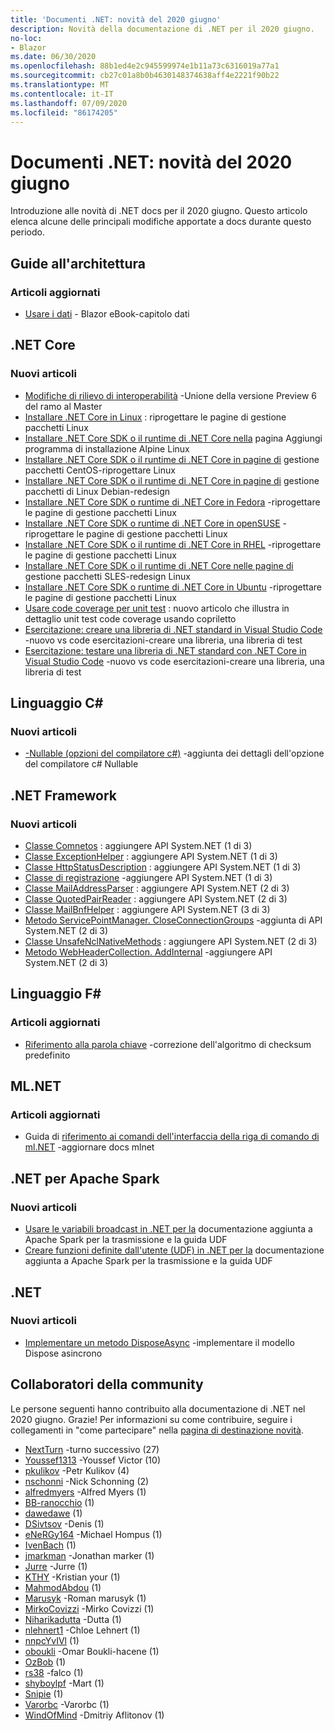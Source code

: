 ```yaml
---
title: 'Documenti .NET: novità del 2020 giugno'
description: Novità della documentazione di .NET per il 2020 giugno.
no-loc:
- Blazor
ms.date: 06/30/2020
ms.openlocfilehash: 88b1ed4e2c945599974e1b11a73c6316019a77a1
ms.sourcegitcommit: cb27c01a8b0b4630148374638aff4e2221f90b22
ms.translationtype: MT
ms.contentlocale: it-IT
ms.lasthandoff: 07/09/2020
ms.locfileid: "86174205"
---
```

# <a name="net-docs-whats-new-for-june-2020"></a>Documenti .NET: novità del 2020 giugno

Introduzione alle novità di .NET docs per il 2020 giugno. Questo articolo elenca alcune delle principali modifiche apportate a docs durante questo periodo.

## <a name="architecture-guides"></a>Guide all'architettura

### <a name="updated-articles"></a>Articoli aggiornati

- [Usare i dati](/dotnet/architecture/blazor-for-web-forms-developers/data)  -  Blazor eBook-capitolo dati

## <a name="net-core"></a>.NET Core

### <a name="new-articles"></a>Nuovi articoli

- [Modifiche di rilievo di interoperabilità](/dotnet/core/compatibility/interop) -Unione della versione Preview 6 del ramo al Master
- [Installare .NET Core in Linux](/dotnet/core/install/linux) : riprogettare le pagine di gestione pacchetti Linux
- [Installare .NET Core SDK o il runtime di .NET Core nella](/dotnet/core/install/linux-alpine) pagina Aggiungi programma di installazione Alpine Linux
- [Installare .NET Core SDK o il runtime di .NET Core in pagine di](/dotnet/core/install/linux-centos) gestione pacchetti CentOS-riprogettare Linux
- [Installare .NET Core SDK o il runtime di .NET Core in pagine di](/dotnet/core/install/linux-debian) gestione pacchetti di Linux Debian-redesign
- [Installare .NET Core SDK o runtime di .NET Core in Fedora](/dotnet/core/install/linux-fedora) -riprogettare le pagine di gestione pacchetti Linux
- [Installare .NET Core SDK o runtime di .NET Core in openSUSE](/dotnet/core/install/linux-opensuse) -riprogettare le pagine di gestione pacchetti Linux
- [Installare .NET Core SDK o il runtime di .NET Core in RHEL](/dotnet/core/install/linux-rhel) -riprogettare le pagine di gestione pacchetti Linux
- [Installare .NET Core SDK o il runtime di .NET Core nelle pagine di](/dotnet/core/install/linux-sles) gestione pacchetti SLES-redesign Linux
- [Installare .NET Core SDK o runtime di .NET Core in Ubuntu](/dotnet/core/install/linux-ubuntu) -riprogettare le pagine di gestione pacchetti Linux
- [Usare code coverage per unit test](/dotnet/core/testing/unit-testing-code-coverage) : nuovo articolo che illustra in dettaglio unit test code coverage usando copriletto
- [Esercitazione: creare una libreria di .NET standard in Visual Studio Code](/dotnet/core/tutorials/library-with-visual-studio-code) -nuovo vs code esercitazioni-creare una libreria, una libreria di test
- [Esercitazione: testare una libreria di .NET standard con .NET Core in Visual Studio Code](/dotnet/core/tutorials/testing-library-with-visual-studio-code) -nuovo vs code esercitazioni-creare una libreria, una libreria di test

## <a name="c-language"></a>Linguaggio C#

### <a name="new-articles"></a>Nuovi articoli

- [-Nullable (opzioni del compilatore c#)](/dotnet/csharp/language-reference/compiler-options/nullable-compiler-option) -aggiunta dei dettagli dell'opzione del compilatore c# Nullable

## <a name="net-framework"></a>.NET Framework

### <a name="new-articles"></a>Nuovi articoli

- [Classe Comnetos](/dotnet/framework/additional-apis/system.net.comnetos) : aggiungere API System.NET (1 di 3)
- [Classe ExceptionHelper](/dotnet/framework/additional-apis/system.net.exceptionhelper) : aggiungere API System.NET (1 di 3)
- [Classe HttpStatusDescription](/dotnet/framework/additional-apis/system.net.httpstatusdescription) : aggiungere API System.NET (1 di 3)
- [Classe di registrazione](/dotnet/framework/additional-apis/system.net.logging) -aggiungere API System.NET (1 di 3)
- [Classe MailAddressParser](/dotnet/framework/additional-apis/system.net.mail.mailaddressparser) : aggiungere API System.NET (2 di 3)
- [Classe QuotedPairReader](/dotnet/framework/additional-apis/system.net.mail.quotedpairreader) : aggiungere API System.NET (2 di 3)
- [Classe MailBnfHelper](/dotnet/framework/additional-apis/system.net.mime.mailbnfhelper) : aggiungere API System.NET (3 di 3)
- [Metodo ServicePointManager. CloseConnectionGroups](/dotnet/framework/additional-apis/system.net.servicepointmanager.closeconnectiongroups) -aggiunta di API System.NET (2 di 3)
- [Classe UnsafeNclNativeMethods](/dotnet/framework/additional-apis/system.net.unsafenclnativemethods) : aggiungere API System.NET (2 di 3)
- [Metodo WebHeaderCollection. AddInternal](/dotnet/framework/additional-apis/system.net.webheadercollection.addinternal) -aggiungere API System.NET (2 di 3)

## <a name="f-language"></a>Linguaggio F#

### <a name="updated-articles"></a>Articoli aggiornati

- [Riferimento alla parola chiave](/dotnet/fsharp/language-reference/keyword-reference) -correzione dell'algoritmo di checksum predefinito

## <a name="mlnet"></a>ML.NET

### <a name="updated-articles"></a>Articoli aggiornati

- Guida di [riferimento ai comandi dell'interfaccia della riga di comando di ml.NET](/dotnet/machine-learning/reference/ml-net-cli-reference) -aggiornare docs mlnet

## <a name="net-for-apache-spark"></a>.NET per Apache Spark

### <a name="new-articles"></a>Nuovi articoli

- [Usare le variabili broadcast in .NET per la](/dotnet/spark/how-to-guides/broadcast-guide) documentazione aggiunta a Apache Spark per la trasmissione e la guida UDF
- [Creare funzioni definite dall'utente (UDF) in .NET per la](/dotnet/spark/how-to-guides/udf-guide) documentazione aggiunta a Apache Spark per la trasmissione e la guida UDF

## <a name="net"></a>.NET

### <a name="new-articles"></a>Nuovi articoli

- [Implementare un metodo DisposeAsync](/dotnet/standard/garbage-collection/implementing-disposeasync) -implementare il modello Dispose asincrono

## <a name="community-contributors"></a>Collaboratori della community

Le persone seguenti hanno contribuito alla documentazione di .NET nel 2020 giugno. Grazie! Per informazioni su come contribuire, seguire i collegamenti in "come partecipare" nella [pagina di destinazione novità](index.yml).

- [NextTurn](https://github.com/NextTurn) -turno successivo (27)
- [Youssef1313](https://github.com/Youssef1313) -Youssef Victor (10)
- [pkulikov](https://github.com/pkulikov) -Petr Kulikov (4)
- [nschonni](https://github.com/nschonni) -Nick Schonning (2)
- [alfredmyers](https://github.com/alfredmyers) -Alfred Myers (1)
- [BB-ranocchio](https://github.com/bb-froggy) (1)
- [dawedawe](https://github.com/dawedawe) (1)
- [DSivtsov](https://github.com/DSivtsov) -Denis (1)
- [eNeRGy164](https://github.com/eNeRGy164) -Michael Hompus (1)
- [IvenBach](https://github.com/IvenBach) (1)
- [jmarkman](https://github.com/jmarkman) -Jonathan marker (1)
- [Jurre](https://github.com/jurre) -Jurre (1)
- [KTHY](https://github.com/kthy) -Kristian your (1)
- [MahmodAbdou](https://github.com/MahmodAbdou) (1)
- [Marusyk](https://github.com/Marusyk) -Roman marusyk (1)
- [MirkoCovizzi](https://github.com/MirkoCovizzi) -Mirko Covizzi (1)
- [Niharikadutta](https://github.com/Niharikadutta) -Dutta (1)
- [nlehnert1](https://github.com/nlehnert1) -Chloe Lehnert (1)
- [nnpcYvIVl](https://github.com/nnpcYvIVl) (1)
- [oboukli](https://github.com/oboukli) -Omar Boukli-hacene (1)
- [OzBob](https://github.com/OzBob) (1)
- [rs38](https://github.com/rs38) -falco (1)
- [shyboylpf](https://github.com/shyboylpf) -Mart (1)
- [Snipie](https://github.com/Snipie) (1)
- [Varorbc](https://github.com/Varorbc) -Varorbc (1)
- [WindOfMind](https://github.com/WindOfMind) -Dmitriy Aflitonov (1)
